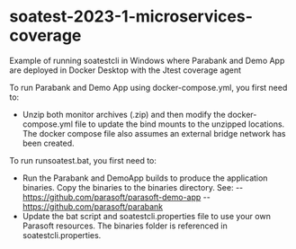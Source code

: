 # soatest-2023-1-microservices-coverage
Example of running soatestcli in Windows where Parabank and Demo App are deployed in Docker Desktop with the Jtest coverage agent

To run Parabank and Demo App using docker-compose.yml, you first need to:
- Unzip both monitor archives (.zip) and then modify the docker-compose.yml file to update the bind mounts to the unzipped locations.  The docker compose file also assumes an external bridge network has been created.

To run runsoatest.bat, you first need to:
- Run the Parabank and DemoApp builds to produce the application binaries.  Copy the binaries to the binaries directory.  See:
-- https://github.com/parasoft/parasoft-demo-app
-- https://github.com/parasoft/parabank
- Update the bat script and soatestcli.properties file to use your own Parasoft resources.  The binaries folder is referenced in soatestcli.properties.